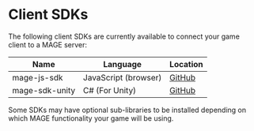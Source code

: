 # Client SDKs

The following client SDKs are currently available to connect your
game client to a MAGE server:

| Name             | Language             | Location                                           |
| ---------------- | -------------------- | -------------------------------------------------- |
| mage-js-sdk      | JavaScript (browser) | [GitHub](https://github.com/mage/mage-sdk-js)      |
| mage-sdk-unity   | C# (For Unity)       | [GitHub](https://github.com/mage/mage-sdk-unity)   |

Some SDKs may have optional sub-libraries to be installed depending on which MAGE
functionality your game will be using.